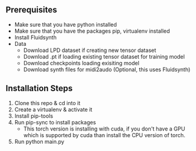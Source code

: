 ## Prerequisites
* Make sure that you have python installed
* Make sure that you have the packages pip, virtualenv installed
* Install Fluidsynth
* Data
    * Download LPD dataset if creating new tensor dataset
    * Download .pt if loading existing tensor dataset for training model 
    * Download checkpoints loading exisiting model
    * Download synth files for midi2audo (Optional, this uses Fluidsynth)


## Installation Steps
1. Clone this repo & cd into it
2. Create a virtualenv & activate it
3. Install pip-tools
4. Run pip-sync to install packages
    * This torch version is installing with cuda, if you don't have a GPU which is supported by cuda than install the CPU version of torch.
5. Run python main.py